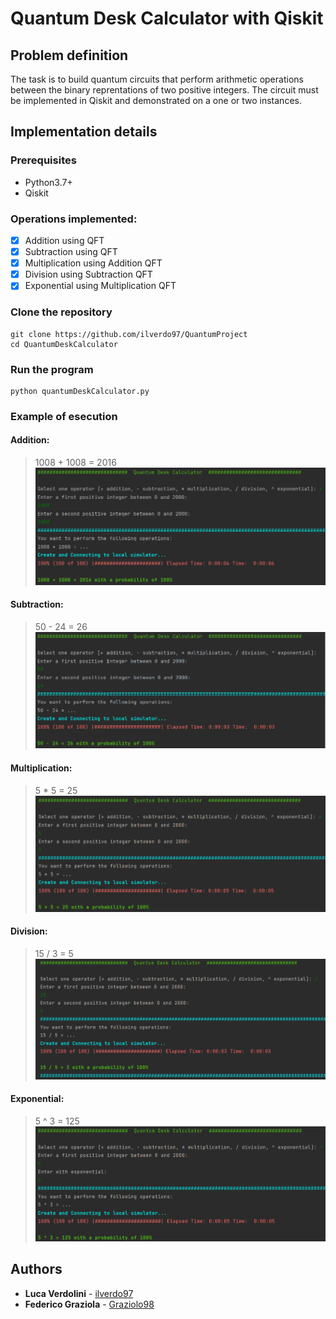 # Quantum Desk Calculator with Qiskit

## Problem definition
The task is to build quantum circuits that perform arithmetic operations between the binary reprentations of two positive integers.
The circuit must be implemented in Qiskit and demonstrated on a one or two instances.

## Implementation details
### Prerequisites
- Python3.7+
- Qiskit

### Operations implemented:
- [x] Addition using QFT
- [x] Subtraction using QFT
- [x] Multiplication using Addition QFT
- [x] Division using Subtraction QFT
- [x] Exponential using Multiplication QFT

### Clone the repository
```
git clone https://github.com/ilverdo97/QuantumProject
cd QuantumDeskCalculator
```

### Run the program
```
python quantumDeskCalculator.py
```

### Example of esecution
#### Addition:
> 1008 + 1008 = 2016
![](https://github.com/ilverdo97/QuantumProject/blob/main/figure/Figure%20SUMtraction.png)
#### Subtraction:
> 50 - 24 = 26
![](https://github.com/ilverdo97/QuantumProject/blob/main/figure/Figure%20SUBtraction.png)
#### Multiplication:
> 5 * 5 = 25
![](https://github.com/ilverdo97/QuantumProject/blob/main/figure/Figure%20Multiplication.png)
#### Division:
> 15 / 3 = 5
![](https://github.com/ilverdo97/QuantumProject/blob/main/figure/Figure%20Division.png)
#### Exponential:
> 5 ^ 3 = 125
![](https://github.com/ilverdo97/QuantumProject/blob/main/figure/Figure%20Exponential.png)

## Authors
* **Luca Verdolini** - [ilverdo97](https://github.com/ilverdo97)
* **Federico Graziola** - [Graziolo98](https://github.com/Graziolo98)
